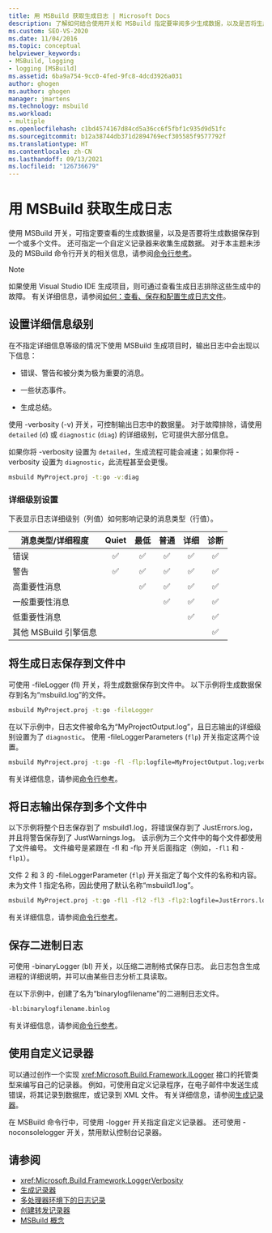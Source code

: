 ```yaml
---
title: 用 MSBuild 获取生成日志 | Microsoft Docs
description: 了解如何结合使用开关和 MSBuild 指定要审阅多少生成数据，以及是否将生成数据保存到一个或多个文件中。
ms.custom: SEO-VS-2020
ms.date: 11/04/2016
ms.topic: conceptual
helpviewer_keywords:
- MSBuild, logging
- logging [MSBuild]
ms.assetid: 6ba9a754-9cc0-4fed-9fc8-4dcd3926a031
author: ghogen
ms.author: ghogen
manager: jmartens
ms.technology: msbuild
ms.workload:
- multiple
ms.openlocfilehash: c1bd4574167d84cd5a36cc6f5fbf1c935d9d51fc
ms.sourcegitcommit: b12a38744db371d2894769ecf305585f9577792f
ms.translationtype: HT
ms.contentlocale: zh-CN
ms.lasthandoff: 09/13/2021
ms.locfileid: "126736679"
---
```

# <a name="obtain-build-logs-with-msbuild"></a>用 MSBuild 获取生成日志

使用 MSBuild 开关，可指定要查看的生成数据量，以及是否要将生成数据保存到一个或多个文件。 还可指定一个自定义记录器来收集生成数据。 对于本主题未涉及的 MSBuild 命令行开关的相关信息，请参阅[命令行参考](../msbuild/msbuild-command-line-reference.md)。

> [!NOTE]
> 如果使用 Visual Studio IDE 生成项目，则可通过查看生成日志排除这些生成中的故障。 有关详细信息，请参阅[如何：查看、保存和配置生成日志文件](../ide/how-to-view-save-and-configure-build-log-files.md)。

## <a name="set-the-level-of-detail"></a>设置详细信息级别

 在不指定详细信息等级的情况下使用 MSBuild 生成项目时，输出日志中会出现以下信息：

- 错误、警告和被分类为极为重要的消息。

- 一些状态事件。

- 生成总结。

使用 -verbosity (-v) 开关，可控制输出日志中的数据量。 对于故障排除，请使用 `detailed` (`d`) 或 `diagnostic` (`diag`) 的详细级别，它可提供大部分信息。

如果你将 -verbosity 设置为 `detailed`，生成流程可能会减速；如果你将 -verbosity 设置为 `diagnostic`，此流程甚至会更慢。

```cmd
msbuild MyProject.proj -t:go -v:diag
```

### <a name="verbosity-settings"></a>详细级别设置

下表显示日志详细级别（列值）如何影响记录的消息类型（行值）。

| 消息类型/详细程度              | Quiet | 最低 | 普通 | 详细 | 诊断 |
|---------------------------------------|:-----:|:-------:|:------:|:--------:|:----------:|
| 错误                                |   ✅   |    ✅    |    ✅   |     ✅    |      ✅     |
| 警告                              |   ✅   |    ✅    |    ✅   |     ✅    |      ✅     |
| 高重要性消息              |       |    ✅    |    ✅   |     ✅    |      ✅     |
| 一般重要性消息           |       |         |    ✅   |     ✅    |      ✅     |
| 低重要性消息              |       |         |        |     ✅    |      ✅     |
| 其他 MSBuild 引擎信息 |       |         |        |          |      ✅     |

## <a name="save-the-build-log-to-a-file"></a>将生成日志保存到文件中

可使用 -fileLogger (fl) 开关，将生成数据保存到文件中。 以下示例将生成数据保存到名为“msbuild.log”的文件。

```cmd
msbuild MyProject.proj -t:go -fileLogger
```

 在以下示例中，日志文件被命名为“MyProjectOutput.log”，且日志输出的详细级别设置为了 `diagnostic`。 使用 -fileLoggerParameters (`flp`) 开关指定这两个设置。

```cmd
msbuild MyProject.proj -t:go -fl -flp:logfile=MyProjectOutput.log;verbosity=diagnostic
```

 有关详细信息，请参阅[命令行参考](../msbuild/msbuild-command-line-reference.md)。

## <a name="save-the-log-output-to-multiple-files"></a>将日志输出保存到多个文件中

 以下示例将整个日志保存到了 msbuild1.log，将错误保存到了 JustErrors.log，并且将警告保存到了 JustWarnings.log。 该示例为三个文件中的每个文件都使用了文件编号。 文件编号是紧跟在 -fl 和 -flp 开关后面指定（例如，`-fl1` 和 `-flp1`）。

 文件 2 和 3 的 -fileLoggerParameter (`flp`) 开关指定了每个文件的名称和内容。 未为文件 1 指定名称，因此使用了默认名称“msbuild1.log”。

```cmd
msbuild MyProject.proj -t:go -fl1 -fl2 -fl3 -flp2:logfile=JustErrors.log;errorsonly -flp3:logfile=JustWarnings.log;warningsonly
```

 有关详细信息，请参阅[命令行参考](../msbuild/msbuild-command-line-reference.md)。

## <a name="save-a-binary-log"></a>保存二进制日志

可使用 -binaryLogger (bl) 开关，以压缩二进制格式保存日志。 此日志包含生成进程的详细说明，并可以由某些日志分析工具读取。

在以下示例中，创建了名为“binarylogfilename”的二进制日志文件。

```cmd
-bl:binarylogfilename.binlog
```

有关详细信息，请参阅[命令行参考](../msbuild/msbuild-command-line-reference.md)。

## <a name="use-a-custom-logger"></a>使用自定义记录器

 可以通过创作一个实现 <xref:Microsoft.Build.Framework.ILogger> 接口的托管类型来编写自己的记录器。 例如，可使用自定义记录程序，在电子邮件中发送生成错误，将其记录到数据库，或记录到 XML 文件。 有关详细信息，请参阅[生成记录器](../msbuild/build-loggers.md)。

 在 MSBuild 命令行中，可使用 -logger 开关指定自定义记录器。 还可使用 -noconsolelogger 开关，禁用默认控制台记录器。

## <a name="see-also"></a>请参阅

- <xref:Microsoft.Build.Framework.LoggerVerbosity>
- [生成记录器](../msbuild/build-loggers.md)
- [多处理器环境下的日志记录](../msbuild/logging-in-a-multi-processor-environment.md)
- [创建转发记录器](../msbuild/creating-forwarding-loggers.md)
- [MSBuild 概念](../msbuild/msbuild-concepts.md)
